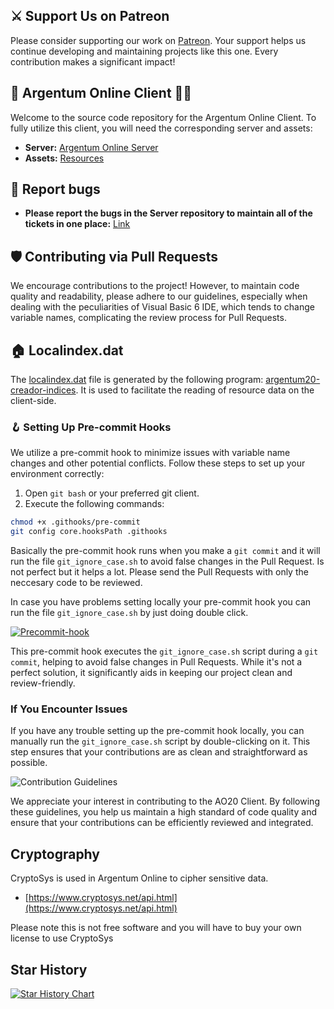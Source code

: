 ## ⚔️ Support Us on Patreon

Please consider supporting our work on [Patreon](https://www.patreon.com/nolandstudios). Your support helps us continue developing and maintaining projects like this one. Every contribution makes a significant impact!

## 🐲 Argentum Online Client 🧙‍♂️

Welcome to the source code repository for the Argentum Online Client. To fully utilize this client, you will need the corresponding server and assets:

- **Server:** [Argentum Online Server](https://github.com/ao-org/argentum-online-server)
- **Assets:** [Resources](https://github.com/ao-org/Recursos)

## 🐛 Report bugs
- **Please report the bugs in the Server repository to maintain all of the tickets in one place:** [Link](https://github.com/ao-org/Recursos](https://github.com/ao-org/argentum-online-server/issues))

## 🛡️ Contributing via Pull Requests

We encourage contributions to the project! However, to maintain code quality and readability, please adhere to our guidelines, especially when dealing with the peculiarities of Visual Basic 6 IDE, which tends to change variable names, complicating the review process for Pull Requests.

## 🏠 Localindex.dat
The [localindex.dat](https://github.com/ao-org/Recursos/blob/master/init/localindex.dat) file is generated by the following program: [argentum20-creador-indices](https://github.com/ao-org/argentum20-creador-indices). It is used to facilitate the reading of resource data on the client-side.

### 🪝 Setting Up Pre-commit Hooks

We utilize a pre-commit hook to minimize issues with variable name changes and other potential conflicts. Follow these steps to set up your environment correctly:

1. Open `git bash` or your preferred git client.
2. Execute the following commands:

```bash
chmod +x .githooks/pre-commit
git config core.hooksPath .githooks
```

Basically the pre-commit hook runs when you make a `git commit` and it will run the file `git_ignore_case.sh` to avoid false changes in the Pull Request. Is not perfect but it helps a lot. Please send the Pull Requests with only the neccesary code to be reviewed.

In case you have problems setting locally your pre-commit hook you can run the file `git_ignore_case.sh` by just doing double click.

<a href="https://imgbb.com/"><img src="https://i.ibb.co/6wCZvvZ/image.png" alt="Precommit-hook" border="0"></a>

This pre-commit hook executes the `git_ignore_case.sh` script during a `git commit`, helping to avoid false changes in Pull Requests. While it's not a perfect solution, it significantly aids in keeping our project clean and review-friendly.

### If You Encounter Issues

If you have any trouble setting up the pre-commit hook locally, you can manually run the `git_ignore_case.sh` script by double-clicking on it. This step ensures that your contributions are as clean and straightforward as possible.

![Contribution Guidelines](https://steamuserimages-a.akamaihd.net/ugc/1829034638748296385/CCD6BAF674692E8D4C87CDCA56FF8EC06D93C2FB/?imw=5000&imh=5000&ima=fit&impolicy=Letterbox&imcolor=%23000000&letterbox=false)

We appreciate your interest in contributing to the AO20 Client. By following these guidelines, you help us maintain a high standard of code quality and ensure that your contributions can be efficiently reviewed and integrated.

## Cryptography
CryptoSys is used in Argentum Online to cipher sensitive data.

- [https://www.cryptosys.net/api.html](https://www.cryptosys.net/api.html)

Please note this is not free software and you will have to buy your own license to use CryptoSys

## Star History

<a href="https://star-history.com/#ao-org/argentum-online-client&Date">
  <picture>
    <source media="(prefers-color-scheme: dark)" srcset="https://api.star-history.com/svg?repos=ao-org/argentum-online-client&type=Date&theme=dark" />
    <source media="(prefers-color-scheme: light)" srcset="https://api.star-history.com/svg?repos=ao-org/argentum-online-client&type=Date" />
    <img alt="Star History Chart" src="https://api.star-history.com/svg?repos=ao-org/argentum-online-client&type=Date" />
  </picture>
</a>
